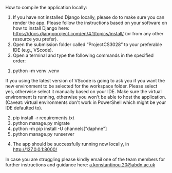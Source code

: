 How to compile the application locally:
1.	If you have not installed Django locally, please do to make sure you can render the app. Please follow the instructions based on your software on how to install Django here: https://docs.djangoproject.com/en/4.1/topics/install/ (or from any other resource you prefer).
2.	Open the submission folder called “ProjectCS3028” to your preferable IDE (e.g., VScode).
3.	Open a terminal and type the following commands in the specified order:
  1)	python -m venv .venv
  
  If you using the latest version of VScode is going to ask you if you want the new environment to be selected for the workspace folder. Please select yes, otherwise select it manually based on your IDE. Make sure the virtual environment is running, otherwise you won't be able to host the application. (Caveat: virtual environments don't work in PowerShell which might be your IDE defaulted to).
  
  
  2)	pip install -r requirements.txt
  3)	python manage.py migrate
  4)	python -m pip install -U channels["daphne"]
  5)	python manage.py runserver
4.	The app should be successfully running now locally, in http://127.0.0.1:8000/

In case you are struggling please kindly email one of the team members for further instructions and guidance here: a.konstantinou.20@abdn.ac.uk 
